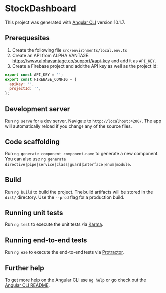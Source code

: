 # StockDashboard

This project was generated with [Angular CLI](https://github.com/angular/angular-cli) version 10.1.7.

## Prerequesites

1. Create the following file `src/environments/local.env.ts`
2. Create an API from ALPHA VANTAGE: https://www.alphavantage.co/support/#api-key and add it as `API_KEY`.
3. Create a Firebase project and add the API key as well as the project id:

```js
export const API_KEY = '';
export const FIREBASE_CONFIG = {
  apiKey: '',
  projectId: '',
};
```

## Development server

Run `ng serve` for a dev server. Navigate to `http://localhost:4200/`. The app will automatically reload if you change any of the source files.

## Code scaffolding

Run `ng generate component component-name` to generate a new component. You can also use `ng generate directive|pipe|service|class|guard|interface|enum|module`.

## Build

Run `ng build` to build the project. The build artifacts will be stored in the `dist/` directory. Use the `--prod` flag for a production build.

## Running unit tests

Run `ng test` to execute the unit tests via [Karma](https://karma-runner.github.io).

## Running end-to-end tests

Run `ng e2e` to execute the end-to-end tests via [Protractor](http://www.protractortest.org/).

## Further help

To get more help on the Angular CLI use `ng help` or go check out the [Angular CLI README](https://github.com/angular/angular-cli/blob/master/README.md).
